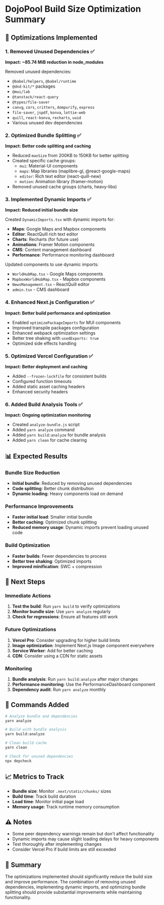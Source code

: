 # DojoPool Build Size Optimization Summary

## 🎯 Optimizations Implemented

### 1. **Removed Unused Dependencies** ✅
**Impact: ~85.74 MiB reduction in node_modules**

Removed unused dependencies:
- `@babel/helpers`, `@babel/runtime`
- `@dnd-kit/*` packages
- `@mui/lab`
- `@tanstack/react-query`
- `@types/file-saver`
- `canvg`, `cors`, `critters`, `dompurify`, `express`
- `file-saver`, `jspdf`, `konva`, `lottie-web`
- `quill`, `react-konva`, `recharts`, `uuid`
- Various unused dev dependencies

### 2. **Optimized Bundle Splitting** ✅
**Impact: Better code splitting and caching**

- Reduced `maxSize` from 200KB to 150KB for better splitting
- Created specific cache groups:
  - `mui`: Material-UI components
  - `maps`: Map libraries (maplibre-gl, @react-google-maps)
  - `editor`: Rich text editor (react-quill-new)
  - `motion`: Animation library (framer-motion)
- Removed unused cache groups (charts, heavy-libs)

### 3. **Implemented Dynamic Imports** ✅
**Impact: Reduced initial bundle size**

Created `DynamicImports.tsx` with dynamic imports for:
- **Maps**: Google Maps and Mapbox components
- **Editor**: ReactQuill rich text editor
- **Charts**: Recharts (for future use)
- **Animations**: Framer Motion components
- **CMS**: Content management dashboard
- **Performance**: Performance monitoring dashboard

Updated components to use dynamic imports:
- `WorldHubMap.tsx` - Google Maps components
- `MapboxWorldHubMap.tsx` - Mapbox components
- `NewsManagement.tsx` - ReactQuill editor
- `admin.tsx` - CMS dashboard

### 4. **Enhanced Next.js Configuration** ✅
**Impact: Better build performance and optimization**

- Enabled `optimizePackageImports` for MUI components
- Improved transpile packages configuration
- Enhanced webpack optimization settings
- Better tree shaking with `usedExports: true`
- Optimized side effects handling

### 5. **Optimized Vercel Configuration** ✅
**Impact: Better deployment and caching**

- Added `--frozen-lockfile` for consistent builds
- Configured function timeouts
- Added static asset caching headers
- Enhanced security headers

### 6. **Added Build Analysis Tools** ✅
**Impact: Ongoing optimization monitoring**

- Created `analyze-bundle.js` script
- Added `yarn analyze` command
- Added `yarn build:analyze` for bundle analysis
- Added `yarn clean` for cache clearing

## 📊 Expected Results

### Bundle Size Reduction
- **Initial bundle**: Reduced by removing unused dependencies
- **Code splitting**: Better chunk distribution
- **Dynamic loading**: Heavy components load on demand

### Performance Improvements
- **Faster initial load**: Smaller initial bundle
- **Better caching**: Optimized chunk splitting
- **Reduced memory usage**: Dynamic imports prevent loading unused code

### Build Optimization
- **Faster builds**: Fewer dependencies to process
- **Better tree shaking**: Optimized imports
- **Improved minification**: SWC + compression

## 🚀 Next Steps

### Immediate Actions
1. **Test the build**: Run `yarn build` to verify optimizations
2. **Monitor bundle size**: Use `yarn analyze` regularly
3. **Check for regressions**: Ensure all features still work

### Future Optimizations
1. **Vercel Pro**: Consider upgrading for higher build limits
2. **Image optimization**: Implement Next.js Image component everywhere
3. **Service Worker**: Add for better caching
4. **CDN**: Consider using a CDN for static assets

### Monitoring
1. **Bundle analysis**: Run `yarn build:analyze` after major changes
2. **Performance monitoring**: Use the PerformanceDashboard component
3. **Dependency audit**: Run `yarn analyze` monthly

## 🔧 Commands Added

```bash
# Analyze bundle and dependencies
yarn analyze

# Build with bundle analysis
yarn build:analyze

# Clean build cache
yarn clean

# Check for unused dependencies
npx depcheck
```

## 📈 Metrics to Track

- **Bundle size**: Monitor `.next/static/chunks/` sizes
- **Build time**: Track build duration
- **Load time**: Monitor initial page load
- **Memory usage**: Track runtime memory consumption

## ⚠️ Notes

- Some peer dependency warnings remain but don't affect functionality
- Dynamic imports may cause slight loading delays for heavy components
- Test thoroughly after implementing changes
- Consider Vercel Pro if build limits are still exceeded

## 🎉 Summary

The optimizations implemented should significantly reduce the build size and improve performance. The combination of removing unused dependencies, implementing dynamic imports, and optimizing bundle splitting should provide substantial improvements while maintaining functionality.
